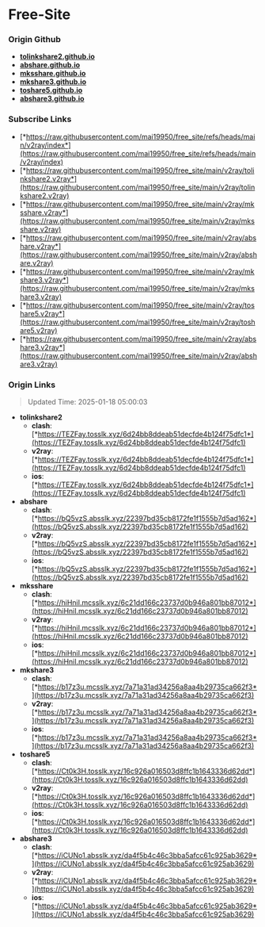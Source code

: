 # Free-Site

### Origin Github

- [**tolinkshare2.github.io**](https://github.com/tolinkshare2/tolinkshare2.github.io)
- [**abshare.github.io**](https://github.com/abshare/abshare.github.io)
- [**mksshare.github.io**](https://github.com/mksshare/mksshare.github.io)
- [**mkshare3.github.io**](https://github.com/mkshare3/mkshare3.github.io)
- [**toshare5.github.io**](https://github.com/toshare5/toshare5.github.io)
- [**abshare3.github.io**](https://github.com/abshare3/abshare3.github.io)

### Subscribe Links

- [*https://raw.githubusercontent.com/mai19950/free_site/refs/heads/main/v2ray/index*](https://raw.githubusercontent.com/mai19950/free_site/refs/heads/main/v2ray/index)
- [*https://raw.githubusercontent.com/mai19950/free_site/main/v2ray/tolinkshare2.v2ray*](https://raw.githubusercontent.com/mai19950/free_site/main/v2ray/tolinkshare2.v2ray)
- [*https://raw.githubusercontent.com/mai19950/free_site/main/v2ray/mksshare.v2ray*](https://raw.githubusercontent.com/mai19950/free_site/main/v2ray/mksshare.v2ray)
- [*https://raw.githubusercontent.com/mai19950/free_site/main/v2ray/abshare.v2ray*](https://raw.githubusercontent.com/mai19950/free_site/main/v2ray/abshare.v2ray)
- [*https://raw.githubusercontent.com/mai19950/free_site/main/v2ray/mkshare3.v2ray*](https://raw.githubusercontent.com/mai19950/free_site/main/v2ray/mkshare3.v2ray)
- [*https://raw.githubusercontent.com/mai19950/free_site/main/v2ray/toshare5.v2ray*](https://raw.githubusercontent.com/mai19950/free_site/main/v2ray/toshare5.v2ray)
- [*https://raw.githubusercontent.com/mai19950/free_site/main/v2ray/abshare3.v2ray*](https://raw.githubusercontent.com/mai19950/free_site/main/v2ray/abshare3.v2ray)

### Origin Links

> Updated Time: 2025-01-18 05:00:03

- **tolinkshare2**
  - **clash**: [*https://TEZFay.tosslk.xyz/6d24bb8ddeab51decfde4b124f75dfc1*](https://TEZFay.tosslk.xyz/6d24bb8ddeab51decfde4b124f75dfc1)
  - **v2ray**: [*https://TEZFay.tosslk.xyz/6d24bb8ddeab51decfde4b124f75dfc1*](https://TEZFay.tosslk.xyz/6d24bb8ddeab51decfde4b124f75dfc1)
  - **ios**: [*https://TEZFay.tosslk.xyz/6d24bb8ddeab51decfde4b124f75dfc1*](https://TEZFay.tosslk.xyz/6d24bb8ddeab51decfde4b124f75dfc1)
- **abshare**
  - **clash**: [*https://bQ5vzS.absslk.xyz/22397bd35cb8172fe1f1555b7d5ad162*](https://bQ5vzS.absslk.xyz/22397bd35cb8172fe1f1555b7d5ad162)
  - **v2ray**: [*https://bQ5vzS.absslk.xyz/22397bd35cb8172fe1f1555b7d5ad162*](https://bQ5vzS.absslk.xyz/22397bd35cb8172fe1f1555b7d5ad162)
  - **ios**: [*https://bQ5vzS.absslk.xyz/22397bd35cb8172fe1f1555b7d5ad162*](https://bQ5vzS.absslk.xyz/22397bd35cb8172fe1f1555b7d5ad162)
- **mksshare**
  - **clash**: [*https://hiHniI.mcsslk.xyz/6c21dd166c23737d0b946a801bb87012*](https://hiHniI.mcsslk.xyz/6c21dd166c23737d0b946a801bb87012)
  - **v2ray**: [*https://hiHniI.mcsslk.xyz/6c21dd166c23737d0b946a801bb87012*](https://hiHniI.mcsslk.xyz/6c21dd166c23737d0b946a801bb87012)
  - **ios**: [*https://hiHniI.mcsslk.xyz/6c21dd166c23737d0b946a801bb87012*](https://hiHniI.mcsslk.xyz/6c21dd166c23737d0b946a801bb87012)
- **mkshare3**
  - **clash**: [*https://b17z3u.mcsslk.xyz/7a71a31ad34256a8aa4b29735ca662f3*](https://b17z3u.mcsslk.xyz/7a71a31ad34256a8aa4b29735ca662f3)
  - **v2ray**: [*https://b17z3u.mcsslk.xyz/7a71a31ad34256a8aa4b29735ca662f3*](https://b17z3u.mcsslk.xyz/7a71a31ad34256a8aa4b29735ca662f3)
  - **ios**: [*https://b17z3u.mcsslk.xyz/7a71a31ad34256a8aa4b29735ca662f3*](https://b17z3u.mcsslk.xyz/7a71a31ad34256a8aa4b29735ca662f3)
- **toshare5**
  - **clash**: [*https://Ct0k3H.tosslk.xyz/16c926a016503d8ffc1b1643336d62dd*](https://Ct0k3H.tosslk.xyz/16c926a016503d8ffc1b1643336d62dd)
  - **v2ray**: [*https://Ct0k3H.tosslk.xyz/16c926a016503d8ffc1b1643336d62dd*](https://Ct0k3H.tosslk.xyz/16c926a016503d8ffc1b1643336d62dd)
  - **ios**: [*https://Ct0k3H.tosslk.xyz/16c926a016503d8ffc1b1643336d62dd*](https://Ct0k3H.tosslk.xyz/16c926a016503d8ffc1b1643336d62dd)
- **abshare3**
  - **clash**: [*https://iCUNo1.absslk.xyz/da4f5b4c46c3bba5afcc61c925ab3629*](https://iCUNo1.absslk.xyz/da4f5b4c46c3bba5afcc61c925ab3629)
  - **v2ray**: [*https://iCUNo1.absslk.xyz/da4f5b4c46c3bba5afcc61c925ab3629*](https://iCUNo1.absslk.xyz/da4f5b4c46c3bba5afcc61c925ab3629)
  - **ios**: [*https://iCUNo1.absslk.xyz/da4f5b4c46c3bba5afcc61c925ab3629*](https://iCUNo1.absslk.xyz/da4f5b4c46c3bba5afcc61c925ab3629)

